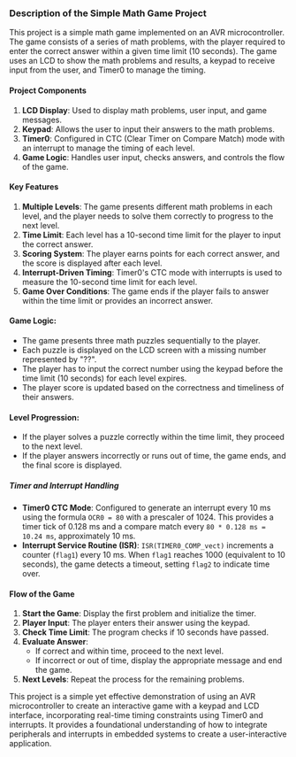### Description of the Simple Math Game Project

This project is a simple math game implemented on an AVR microcontroller. The game consists of a series of math problems, with the player required to enter the correct answer within a given time limit (10 seconds). The game uses an LCD to show the math problems and results, a keypad to receive input from the user, and Timer0 to manage the timing.

#### Project Components

1. **LCD Display**: Used to display math problems, user input, and game messages.
2. **Keypad**: Allows the user to input their answers to the math problems.
3. **Timer0**: Configured in CTC (Clear Timer on Compare Match) mode with an interrupt to manage the timing of each level.
4. **Game Logic**: Handles user input, checks answers, and controls the flow of the game.

#### Key Features

1. **Multiple Levels**: The game presents different math problems in each level, and the player needs to solve them correctly to progress to the next level.
2. **Time Limit**: Each level has a 10-second time limit for the player to input the correct answer.
3. **Scoring System**: The player earns points for each correct answer, and the score is displayed after each level.
4. **Interrupt-Driven Timing**: Timer0's CTC mode with interrupts is used to measure the 10-second time limit for each level.
5. **Game Over Conditions**: The game ends if the player fails to answer within the time limit or provides an incorrect answer.

#### Game Logic:
  - The game presents three math puzzles sequentially to the player.
  - Each puzzle is displayed on the LCD screen with a missing number represented by "??".
  - The player has to input the correct number using the keypad before the time limit (10 seconds) for each level expires.
  - The player score is updated based on the correctness and timeliness of their answers.

#### Level Progression:
  - If the player solves a puzzle correctly within the time limit, they proceed to the next level.
  - If the player answers incorrectly or runs out of time, the game ends, and the final score is displayed.
    
#####  **Timer and Interrupt Handling**

- **Timer0 CTC Mode**: Configured to generate an interrupt every 10 ms using the formula `OCR0 = 80` with a prescaler of 1024. This provides a timer tick of 0.128 ms and a compare match every `80 * 0.128 ms = 10.24 ms`, approximately 10 ms.
- **Interrupt Service Routine (ISR)**: `ISR(TIMER0_COMP_vect)` increments a counter (`flag1`) every 10 ms. When `flag1` reaches 1000 (equivalent to 10 seconds), the game detects a timeout, setting `flag2` to indicate time over.


#### Flow of the Game

1. **Start the Game**: Display the first problem and initialize the timer.
2. **Player Input**: The player enters their answer using the keypad.
3. **Check Time Limit**: The program checks if 10 seconds have passed.
4. **Evaluate Answer**: 
   - If correct and within time, proceed to the next level.
   - If incorrect or out of time, display the appropriate message and end the game.
5. **Next Levels**: Repeat the process for the remaining problems.


This project is a simple yet effective demonstration of using an AVR microcontroller to create an interactive game with a keypad and LCD interface, incorporating real-time timing constraints using Timer0 and interrupts. It provides a foundational understanding of how to integrate peripherals and interrupts in embedded systems to create a user-interactive application.


